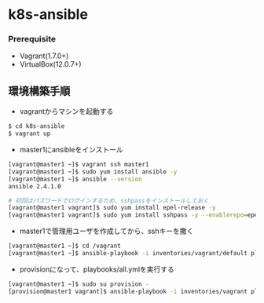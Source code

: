 # k8s-ansible
### Prerequisite

- Vagrant(1.7.0+)
- VirtualBox(12.0.7+)

## 環境構築手順

- vagrantからマシンを起動する
```bash
$ cd k8s-ansible
$ vagrant up 
```

- master1にansibleをインストール
```bash
[vagrant@master1 ~]$ vagrant ssh master1
[vagrant@master1 ~]$ sudo yum install ansible -y
[vagrant@master1 ~]$ ansible --version
ansible 2.4.1.0

# 初回はパスワードでログインするため、sshpassをインストールしておく
[vagrant@master1 vagrant]$ sudo yum install epel-release -y
[vagrant@master1 vagrant]$ sudo yum install sshpass -y --enablerepo=epel
```
- master1で管理用ユーザを作成してから、sshキーを撒く
```bash
[vagrant@master1 ~]$ cd /vagrant
[vagrant@master1 ~]$ ansible-playbook -i inventories/vagrant/default playbooks/secure.yml
```

- provisionになって、playbooks/all.ymlを実行する
```bash
[vagrant@master1 ~]$ sudo su provision -
[provision@master1 vagrant]$ ansible-playbook -i inventories/vagrant playbooks/all.yml
```








 